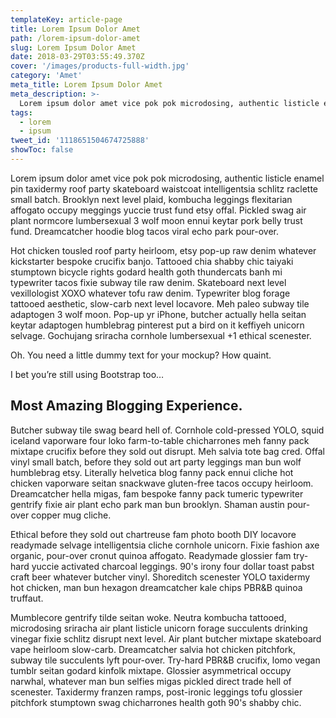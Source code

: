 ```yaml
---
templateKey: article-page
title: Lorem Ipsum Dolor Amet
path: /lorem-ipsum-dolor-amet
slug: Lorem Ipsum Dolor Amet
date: 2018-03-29T03:55:49.370Z
cover: '/images/products-full-width.jpg'
category: 'Amet'
meta_title: Lorem Ipsum Dolor Amet
meta_description: >-
  Lorem ipsum dolor amet vice pok pok microdosing, authentic listicle enamel pin taxidermy roof party skateboard waistcoat intelligentsia schlitz raclette small batch. Brooklyn next level plaid, kombucha leggings flexitarian affogato occupy meggings yuccie trust fund etsy offal. Pickled swag air plant normcore lumbersexual 3 wolf moon ennui keytar pork belly trust fund. Dreamcatcher hoodie blog tacos viral echo park pour-over.
tags:
  - lorem
  - ipsum
tweet_id: '1118651504674725888'
showToc: false
---
```


Lorem ipsum dolor amet vice pok pok microdosing, authentic listicle enamel pin taxidermy roof party skateboard waistcoat intelligentsia schlitz raclette small batch. Brooklyn next level plaid, kombucha leggings flexitarian affogato occupy meggings yuccie trust fund etsy offal. Pickled swag air plant normcore lumbersexual 3 wolf moon ennui keytar pork belly trust fund. Dreamcatcher hoodie blog tacos viral echo park pour-over.

Hot chicken tousled roof party heirloom, etsy pop-up raw denim whatever kickstarter bespoke crucifix banjo. Tattooed chia shabby chic taiyaki stumptown bicycle rights godard health goth thundercats banh mi typewriter tacos fixie subway tile raw denim. Skateboard next level vexillologist XOXO whatever tofu raw denim. Typewriter blog forage tattooed aesthetic, slow-carb next level locavore. Meh paleo subway tile adaptogen 3 wolf moon. Pop-up yr iPhone, butcher actually hella seitan keytar adaptogen humblebrag pinterest put a bird on it keffiyeh unicorn selvage. Gochujang sriracha cornhole lumbersexual +1 ethical scenester.

Oh. You need a little dummy text for your mockup? How quaint.

I bet you’re still using Bootstrap too…

## Most Amazing Blogging Experience.

Butcher subway tile swag beard hell of. Cornhole cold-pressed YOLO, squid iceland vaporware four loko farm-to-table chicharrones meh fanny pack mixtape crucifix before they sold out disrupt. Meh salvia tote bag cred. Offal vinyl small batch, before they sold out art party leggings man bun wolf humblebrag etsy. Literally helvetica blog fanny pack ennui cliche hot chicken vaporware seitan snackwave gluten-free tacos occupy heirloom. Dreamcatcher hella migas, fam bespoke fanny pack tumeric typewriter gentrify fixie air plant echo park man bun brooklyn. Shaman austin pour-over copper mug cliche.

Ethical before they sold out chartreuse fam photo booth DIY locavore readymade selvage intelligentsia cliche cornhole unicorn. Fixie fashion axe organic, pour-over cronut quinoa affogato. Readymade glossier fam try-hard yuccie activated charcoal leggings. 90's irony four dollar toast pabst craft beer whatever butcher vinyl. Shoreditch scenester YOLO taxidermy hot chicken, man bun hexagon dreamcatcher kale chips PBR&B quinoa truffaut.

Mumblecore gentrify tilde seitan woke. Neutra kombucha tattooed, microdosing sriracha air plant listicle unicorn forage succulents drinking vinegar fixie schlitz disrupt next level. Air plant butcher mixtape skateboard vape heirloom slow-carb. Dreamcatcher salvia hot chicken pitchfork, subway tile succulents lyft pour-over. Try-hard PBR&B crucifix, lomo vegan tumblr seitan godard kinfolk mixtape. Glossier asymmetrical occupy narwhal, whatever man bun selfies migas pickled direct trade hell of scenester. Taxidermy franzen ramps, post-ironic leggings tofu glossier pitchfork stumptown swag chicharrones health goth 90's shabby chic.
